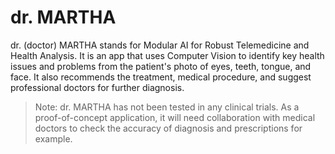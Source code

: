# dr. MARTHA
dr. (doctor) MARTHA stands for Modular AI for Robust Telemedicine and Health Analysis. It is an app that uses Computer Vision to identify key health issues and problems from the patient's photo of eyes, teeth, tongue, and face. It also recommends the treatment, medical procedure, and suggest professional doctors for further diagnosis.

> Note: dr. MARTHA has not been tested in any clinical trials. As a proof-of-concept application, it will need collaboration with medical doctors to check the accuracy of diagnosis and prescriptions for example.

